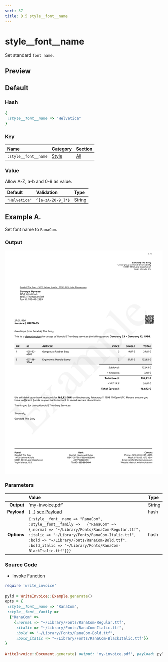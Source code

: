 ```yaml
---
sort: 37
title: D.5 style__font__name
---
```

# style__font__name

Set standard `font name`.


## Preview

<div >
    <canvas id='canvas' search=':style__font__name' palette='option_detail'></canvas>
</div>
<script src="../assets/js/marker.js"></script>  

 
## Default

### Hash

```ruby
{
 :style__font__name => "Helvetica"
} 
```

### Key

| **Name** | **Category** | **Section** |
| :--- | :--- | :--- |
| ```:style__font__name``` |  [Style](./#style) | [All](../sections/) |

### Value

Allow A-Z, a-b and 0-9 as value.

| **Default**| **Validation**| **Type** |
| :--- | :--- | :--- |
| ```"Helvetica"``` | ```^[a-zA-Z0-9_]*$``` | String |

## Example A.

Set font name to `RanaCom`.

### Output

<img src="../assets/images/options/style__font__name--a.png">



### Parameters

| | **Value** | **Type** |
|------:|:------|:------|
| **Output** | 'my-invoice.pdf' | String |
| **Payload** | {...} [see Payload](../payload) | hash |
| **Options** | ```{:style__font__name => "RanaCom", :style__font__family =>   {"RanaCom" =>     {:normal => "~/Library/Fonts/RanaCom-Regular.ttf",     :italic => "~/Library/Fonts/RanaCom-Italic.ttf",     :bold => "~/Library/Fonts/RanaCom-Bold.ttf",     :bold_italic => "~/Library/Fonts/RanaCom-BlackItalic.ttf"}}}``` | hash |


### Source Code

* Invoke Function

```ruby
require 'write_invoice'
 
pyld = WriteInvoice::Example.generate()
opts = {
 :style__font__name => "RanaCom",
 :style__font__family => 
  {"RanaCom" => 
    {:normal => "~/Library/Fonts/RanaCom-Regular.ttf",
     :italic => "~/Library/Fonts/RanaCom-Italic.ttf",
     :bold => "~/Library/Fonts/RanaCom-Bold.ttf",
     :bold_italic => "~/Library/Fonts/RanaCom-BlackItalic.ttf"}}
}
 
WriteInvoice::Document.generate( output: 'my-invoice.pdf', payload: pyld, options: opts )

```

